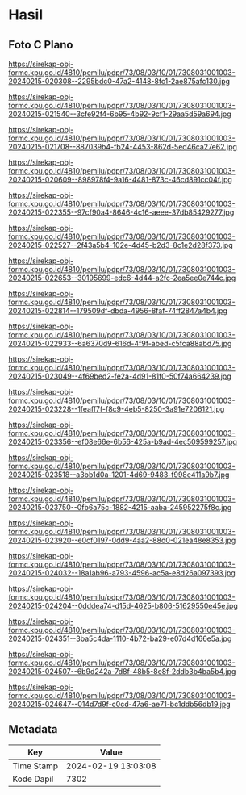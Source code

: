 # Hasil

## Foto C Plano

https://sirekap-obj-formc.kpu.go.id/4810/pemilu/pdpr/73/08/03/10/01/7308031001003-20240215-020308--2295bdc0-47a2-4148-8fc1-2ae875afc130.jpg

https://sirekap-obj-formc.kpu.go.id/4810/pemilu/pdpr/73/08/03/10/01/7308031001003-20240215-021540--3cfe92f4-6b95-4b92-9cf1-29aa5d59a694.jpg

https://sirekap-obj-formc.kpu.go.id/4810/pemilu/pdpr/73/08/03/10/01/7308031001003-20240215-021708--887039b4-fb24-4453-862d-5ed46ca27e62.jpg

https://sirekap-obj-formc.kpu.go.id/4810/pemilu/pdpr/73/08/03/10/01/7308031001003-20240215-020609--898978f4-9a16-4481-873c-46cd891cc04f.jpg

https://sirekap-obj-formc.kpu.go.id/4810/pemilu/pdpr/73/08/03/10/01/7308031001003-20240215-022355--97cf90a4-8646-4c16-aeee-37db85429277.jpg

https://sirekap-obj-formc.kpu.go.id/4810/pemilu/pdpr/73/08/03/10/01/7308031001003-20240215-022527--2f43a5b4-102e-4d45-b2d3-8c1e2d28f373.jpg

https://sirekap-obj-formc.kpu.go.id/4810/pemilu/pdpr/73/08/03/10/01/7308031001003-20240215-022653--30195699-edc6-4d44-a2fc-2ea5ee0e744c.jpg

https://sirekap-obj-formc.kpu.go.id/4810/pemilu/pdpr/73/08/03/10/01/7308031001003-20240215-022814--179509df-dbda-4956-8faf-74ff2847a4b4.jpg

https://sirekap-obj-formc.kpu.go.id/4810/pemilu/pdpr/73/08/03/10/01/7308031001003-20240215-022933--6a6370d9-616d-4f9f-abed-c5fca88abd75.jpg

https://sirekap-obj-formc.kpu.go.id/4810/pemilu/pdpr/73/08/03/10/01/7308031001003-20240215-023049--4f69bed2-fe2a-4d91-81f0-50f74a664239.jpg

https://sirekap-obj-formc.kpu.go.id/4810/pemilu/pdpr/73/08/03/10/01/7308031001003-20240215-023228--1feaff7f-f8c9-4eb5-8250-3a91e7206121.jpg

https://sirekap-obj-formc.kpu.go.id/4810/pemilu/pdpr/73/08/03/10/01/7308031001003-20240215-023356--ef08e66e-6b56-425a-b9ad-4ec509599257.jpg

https://sirekap-obj-formc.kpu.go.id/4810/pemilu/pdpr/73/08/03/10/01/7308031001003-20240215-023518--a3bb1d0a-1201-4d69-9483-f998e411a9b7.jpg

https://sirekap-obj-formc.kpu.go.id/4810/pemilu/pdpr/73/08/03/10/01/7308031001003-20240215-023750--0fb6a75c-1882-4215-aaba-245952275f8c.jpg

https://sirekap-obj-formc.kpu.go.id/4810/pemilu/pdpr/73/08/03/10/01/7308031001003-20240215-023920--e0cf0197-0dd9-4aa2-88d0-021ea48e8353.jpg

https://sirekap-obj-formc.kpu.go.id/4810/pemilu/pdpr/73/08/03/10/01/7308031001003-20240215-024032--18a1ab96-a793-4596-ac5a-e8d26a097393.jpg

https://sirekap-obj-formc.kpu.go.id/4810/pemilu/pdpr/73/08/03/10/01/7308031001003-20240215-024204--0dddea74-d15d-4625-b806-51629550e45e.jpg

https://sirekap-obj-formc.kpu.go.id/4810/pemilu/pdpr/73/08/03/10/01/7308031001003-20240215-024351--3ba5c4da-1110-4b72-ba29-e07d4d166e5a.jpg

https://sirekap-obj-formc.kpu.go.id/4810/pemilu/pdpr/73/08/03/10/01/7308031001003-20240215-024507--6b9d242a-7d8f-48b5-8e8f-2ddb3b4ba5b4.jpg

https://sirekap-obj-formc.kpu.go.id/4810/pemilu/pdpr/73/08/03/10/01/7308031001003-20240215-024647--014d7d9f-c0cd-47a6-ae71-bc1ddb56db19.jpg


## Metadata

| Key        | Value               |
| ---------- | ------------------- |
| Time Stamp | 2024-02-19 13:03:08 |
| Kode Dapil | 7302                |



